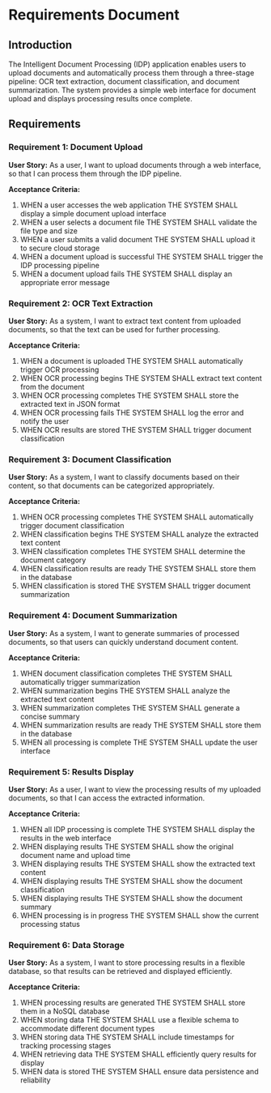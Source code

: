 # Requirements Document

## Introduction

The Intelligent Document Processing (IDP) application enables users to upload documents and automatically process them through a three-stage pipeline: OCR text extraction, document classification, and document summarization. The system provides a simple web interface for document upload and displays processing results once complete.

## Requirements

### Requirement 1: Document Upload
**User Story:** As a user, I want to upload documents through a web interface, so that I can process them through the IDP pipeline.

**Acceptance Criteria:**
1. WHEN a user accesses the web application THE SYSTEM SHALL display a simple document upload interface
2. WHEN a user selects a document file THE SYSTEM SHALL validate the file type and size
3. WHEN a user submits a valid document THE SYSTEM SHALL upload it to secure cloud storage
4. WHEN a document upload is successful THE SYSTEM SHALL trigger the IDP processing pipeline
5. WHEN a document upload fails THE SYSTEM SHALL display an appropriate error message

### Requirement 2: OCR Text Extraction
**User Story:** As a system, I want to extract text content from uploaded documents, so that the text can be used for further processing.

**Acceptance Criteria:**
1. WHEN a document is uploaded THE SYSTEM SHALL automatically trigger OCR processing
2. WHEN OCR processing begins THE SYSTEM SHALL extract text content from the document
3. WHEN OCR processing completes THE SYSTEM SHALL store the extracted text in JSON format
4. WHEN OCR processing fails THE SYSTEM SHALL log the error and notify the user
5. WHEN OCR results are stored THE SYSTEM SHALL trigger document classification

### Requirement 3: Document Classification
**User Story:** As a system, I want to classify documents based on their content, so that documents can be categorized appropriately.

**Acceptance Criteria:**
1. WHEN OCR processing completes THE SYSTEM SHALL automatically trigger document classification
2. WHEN classification begins THE SYSTEM SHALL analyze the extracted text content
3. WHEN classification completes THE SYSTEM SHALL determine the document category
4. WHEN classification results are ready THE SYSTEM SHALL store them in the database
5. WHEN classification is stored THE SYSTEM SHALL trigger document summarization

### Requirement 4: Document Summarization
**User Story:** As a system, I want to generate summaries of processed documents, so that users can quickly understand document content.

**Acceptance Criteria:**
1. WHEN document classification completes THE SYSTEM SHALL automatically trigger summarization
2. WHEN summarization begins THE SYSTEM SHALL analyze the extracted text content
3. WHEN summarization completes THE SYSTEM SHALL generate a concise summary
4. WHEN summarization results are ready THE SYSTEM SHALL store them in the database
5. WHEN all processing is complete THE SYSTEM SHALL update the user interface

### Requirement 5: Results Display
**User Story:** As a user, I want to view the processing results of my uploaded documents, so that I can access the extracted information.

**Acceptance Criteria:**
1. WHEN all IDP processing is complete THE SYSTEM SHALL display the results in the web interface
2. WHEN displaying results THE SYSTEM SHALL show the original document name and upload time
3. WHEN displaying results THE SYSTEM SHALL show the extracted text content
4. WHEN displaying results THE SYSTEM SHALL show the document classification
5. WHEN displaying results THE SYSTEM SHALL show the document summary
6. WHEN processing is in progress THE SYSTEM SHALL show the current processing status

### Requirement 6: Data Storage
**User Story:** As a system, I want to store processing results in a flexible database, so that results can be retrieved and displayed efficiently.

**Acceptance Criteria:**
1. WHEN processing results are generated THE SYSTEM SHALL store them in a NoSQL database
2. WHEN storing data THE SYSTEM SHALL use a flexible schema to accommodate different document types
3. WHEN storing data THE SYSTEM SHALL include timestamps for tracking processing stages
4. WHEN retrieving data THE SYSTEM SHALL efficiently query results for display
5. WHEN data is stored THE SYSTEM SHALL ensure data persistence and reliability
